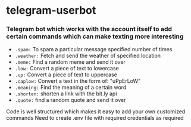 # telegram-userbot

### Telegram bot which works with the account itself to add certain commands which can make texting more interesting

- `.spam:` To spam a particular message specified number of times
- `.weather:` Fetch and send the weather of specified location
- `.meme:` Find a random meme and send it over
- `.low:` Convert a piece of text to lowercase
- `.up:` Convert a piece of text to uppercase
- `.caplow:` Convert a text in the form of: "uPpErLoW"
- `.meaning:` Find the meaning of a certain word
- `.shorten:` shorten a link with the bit.ly api
- `.quote:` find a random quote and send it over

Code is well structured which makes it easy to add your own customized commands
Need to create .env file with required credentials as required
